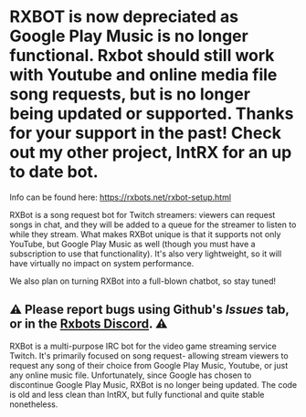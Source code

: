 

# RXBOT is now depreciated as Google Play Music is no longer functional. Rxbot should still work with Youtube and online media file song requests, but is no longer being updated or supported. Thanks for your support in the past! Check out my other project, IntRX for an up to date bot.

Info can be found here: https://rxbots.net/rxbot-setup.html

RXBot is a song request bot for Twitch streamers: viewers can request songs in chat, and they will be added to a queue for the streamer to listen to while they stream. What makes RXBot unique is that it supports not only YouTube, but Google Play Music as well (though you must have a subscription to use that functionality). It's also very lightweight, so it will have virtually no impact on system performance.

We also plan on turning RXBot into a full-blown chatbot, so stay tuned!

⚠️ Please report bugs using Github's *Issues* tab, or in the [Rxbots Discord](https://discord.gg/EBtfP7z). ⚠️
---

RXBot is a multi-purpose IRC bot for the video game streaming service Twitch. It's primarily focused on song request- allowing stream viewers to request any song of their choice from Google Play Music, Youtube, or just any online music file. 
Unfortunately, since Google has chosen to discontinue Google Play Music, RXBot is no longer being updated. The code is old and less clean than IntRX, but fully functional and quite stable nonetheless.
